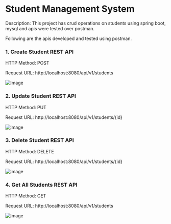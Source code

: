 # Student Management System

Description: 
This project has crud operations on students using spring boot, mysql and apis were tested over postman.

Following are the apis developed and tested using postman.

<h3>1. Create Student REST API</h3>

HTTP Method: POST 

Request URL: http://localhost:8080/api/v1/students

![image](https://user-images.githubusercontent.com/87254873/188208329-51c256ae-8cab-4db0-9be9-5af394b5a1d8.png)

<h3>2. Update Student REST API</h3>

HTTP Method: PUT 

Request URL: http://localhost:8080/api/v1/students/{id}

![image](https://user-images.githubusercontent.com/87254873/188209562-6b8d41d0-6723-4683-9f32-88c309908ee6.png)


<h3>3. Delete Student REST API</h3>

HTTP Method: DELETE 

Request URL: http://localhost:8080/api/v1/students/{id}

![image](https://user-images.githubusercontent.com/87254873/188209676-5973c87d-acc4-4f0a-9d6d-58114ef6c493.png)


<h3>4. Get All Students REST API</h3>

HTTP Method: GET 

Request URL: http://localhost:8080/api/v1/students

![image](https://user-images.githubusercontent.com/87254873/188209974-551a1654-cf19-4cf7-8251-b9698812f3f8.png)

